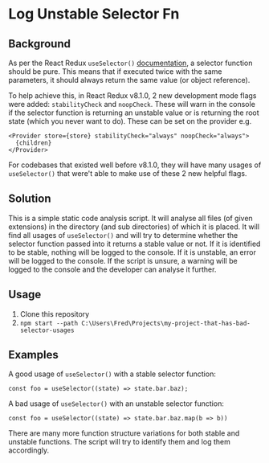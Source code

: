 # Log Unstable Selector Fn

## Background

As per the React Redux `useSelector()` [documentation](https://react-redux.js.org/api/hooks#useselector), a selector function should be pure. This means that if executed twice with the same parameters, it should always return the same value (or object reference).

To help achieve this, in React Redux v8.1.0, 2 new development mode flags were added: `stabilityCheck` and `noopCheck`. These will warn in the console if the selector function is returning an unstable value or is returning the root state (which you never want to do). These can be set on the provider e.g.

```
<Provider store={store} stabilityCheck="always" noopCheck="always">
  {children}
</Provider>
```

For codebases that existed well before v8.1.0, they will have many usages of `useSelector()` that were't able to make use of these 2 new helpful flags.

## Solution

This is a simple static code analysis script. It will analyse all files (of given extensions) in the directory (and sub directories) of which it is placed. It will find all usages of `useSelector()` and will try to determine whether the selector function passed into it returns a stable value or not. If it is identified to be stable, nothing will be logged to the console. If it is unstable, an error will be logged to the console. If the script is unsure, a warning will be logged to the console and the developer can analyse it further.

## Usage

1. Clone this repository
2. `npm start --path C:\Users\Fred\Projects\my-project-that-has-bad-selector-usages`

## Examples

A good usage of `useSelector()` with a stable selector function:

```
const foo = useSelector((state) => state.bar.baz);
```

A bad usage of `useSelector()` with an unstable selector function:

```
const foo = useSelector((state) => state.bar.baz.map(b => b))
```

There are many more function structure variations for both stable and unstable functions. The script will try to identify them and log them accordingly.
